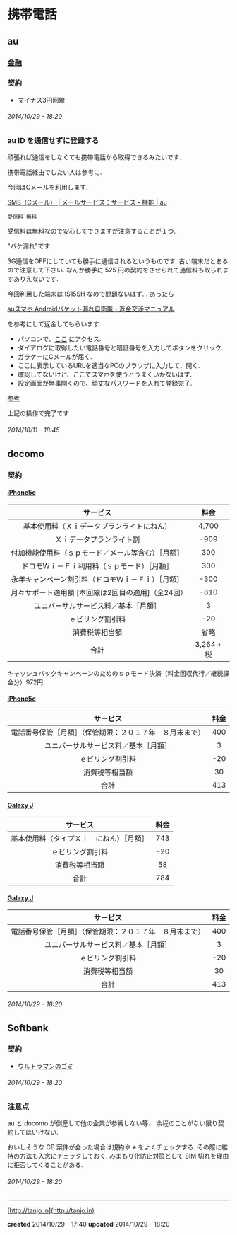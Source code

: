 # 携帯電話

## au

### [金融](./金融.md)

### 契約

- マイナス3円回線

###### *2014/10/29 - 18:20*

### au ID を通信せずに登録する

頑張れば通信をしなくても携帯電話から取得できるみたいです.

携帯電話経由でしたい人は参考に.

今回はCメールを利用します.

[SMS（Cメール） | メールサービス：サービス・機能 | au](http://www.au.kddi.com/mobile/service/mail/sms/)

```
受信料	無料
```

受信料は無料なので安心してできますが注意することが１つ.

"パケ漏れ"です.

3G通信をOFFにしていても勝手に通信されるというものです.
古い端末だとあるので注意して下さい.
なんか勝手に 525 円の契約をさせられて通信料も取られますありえないです.

今回利用した端末は IS15SH なので問題ないはず...
あったら

[auスマホ Androidパケット漏れ自衛策・返金交渉マニュアル](http://www.midnight2d.com/blog/archives/311)

を参考にして返金してもらいます

- パソコンで、[ここ](https://connect.auone.jp/net/vw/cca_eu_net/cca?ID=ENET0250) にアクセス.
- ダイアログに取得したい電話番号と暗証番号を入力してボタンをクリック.
- ガラケーにCメールが届く.
- ここに表示しているURLを適当なPCのブラウザに入力して、開く.
- 確認してないけど、ここでスマホを使うとうまくいかないはず.
- 設定画面が無事開くので、頑丈なパスワードを入れて登録完了.

[参考](http://d.hatena.ne.jp/kiiiino3/20140111/1389404753)

上記の操作で完了です

###### *2014/10/11 - 18:45*

## docomo

### 契約

#### [iPhone5c](https://www.nttdocomo.co.jp/iphone/product/index.html)

|サービス|料金|
|:---:|:---:|
|基本使用料（Ｘｉデータプランライトにねん）|4,700|
|Ｘｉデータプランライト割|-909|
|付加機能使用料（ｓｐモード／メール等含む）［月額］|300|
|ドコモＷｉ－Ｆｉ利用料（ｓｐモード）［月額］|300|
|永年キャンペーン割引料（ドコモＷｉ－Ｆｉ）［月額］|-300|
|月々サポート適用額 [本回線は2回目の適用]（全24回）|-810|
|ユニバーサルサービス料／基本［月額］|3|
|ｅビリング割引料|-20|
|消費税等相当額|省略|
|合計|3,264 + 税|

キャッシュバックキャンペーンのためのｓｐモード決済（料金回収代行／継続課金分）972円

#### [iPhone5c](https://www.nttdocomo.co.jp/iphone/product/index.html)

|サービス|料金|
|:---:|:---:|
|電話番号保管［月額］（保管期限：２０１７年　８月末まで）|400|
|ユニバーサルサービス料／基本［月額］|3|
|ｅビリング割引料|-20|
|消費税等相当額|30|
|合計|413|

#### [Galaxy J](https://www.nttdocomo.co.jp/product/smart_phone/sc02f/index.html)

|サービス|料金|
|:---:|:---:|
|基本使用料（タイプＸｉ　にねん）［月額］|743|
|ｅビリング割引料|-20|
|消費税等相当額|58|
|合計|784|

#### [Galaxy J](https://www.nttdocomo.co.jp/product/smart_phone/sc02f/index.html)

|サービス|料金|
|:---:|:---:|
|電話番号保管［月額］（保管期限：２０１７年　８月末まで）|400|
|ユニバーサルサービス料／基本［月額］|3|
|ｅビリング割引料|-20|
|消費税等相当額|30|
|合計|413|

###### *2014/10/29 - 18:20*

## Softbank

### 契約

- [ウルトラマンのゴミ](http://www.softbank.jp/mobile/product/data_com/mobilewifi/102z/)

###### *2014/10/29 - 18:20*

### 注意点

au と docomo が倒産して他の企業が参戦しない等、
余程のことがない限り契約してはいけない.

おいしそうな CB 案件が会った場合は規約や ※ をよくチェックする.
その際に維持の方法も入念にチェックしておく.
みまもり化防止対策として SIM 切れを理由に拒否してくることがある.

###### *2014/10/29 - 18:20*

---

[http://tanjo.in](http://tanjo.in)

**created** 2014/10/29 - 17:40
**updated** 2014/10/29 - 18:20
